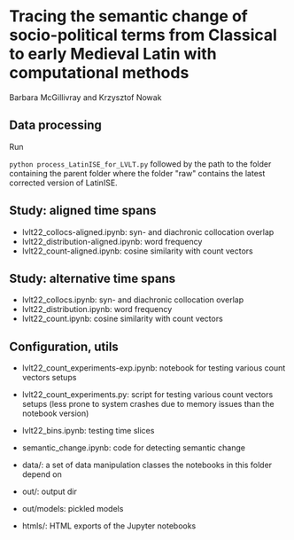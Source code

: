 # Tracing the semantic change of socio-political terms from Classical to early Medieval Latin with computational methods
Barbara McGillivray and Krzysztof Nowak

## Data processing

Run

`python process_LatinISE_for_LVLT.py` followed by the path to the folder containing the parent folder where the folder "raw" contains the latest corrected version of LatinISE. 


## Study: aligned time spans
- lvlt22_collocs-aligned.ipynb: syn- and diachronic collocation overlap
- lvlt22_distribution-aligned.ipynb: word frequency
- lvlt22_count-aligned.ipynb: cosine similarity with count vectors

## Study: alternative time spans
- lvlt22_collocs.ipynb: syn- and diachronic collocation overlap
- lvlt22_distribution.ipynb: word frequency
- lvlt22_count.ipynb: cosine similarity with count vectors


## Configuration, utils
- lvlt22_count_experiments-exp.ipynb: notebook for testing various count vectors setups
- lvlt22_count_experiments.py: script for testing various count vectors setups (less prone to system crashes due to memory issues than the notebook version)
- lvlt22_bins.ipynb: testing time slices
- semantic_change.ipynb: code for detecting semantic change

- data/: a set of data manipulation classes the notebooks in this folder depend on
- out/: output dir
- out/models: pickled models
- htmls/: HTML exports of the Jupyter notebooks
